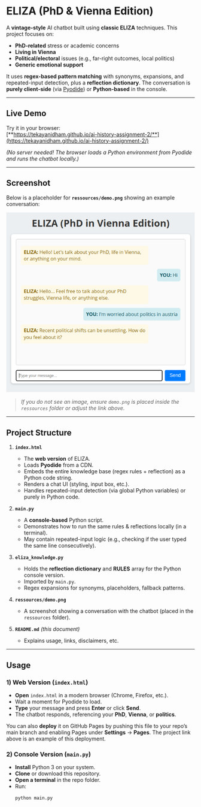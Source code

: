 # ELIZA (PhD & Vienna Edition)

A **vintage-style** AI chatbot built using **classic ELIZA** techniques. This project focuses on:
- **PhD-related** stress or academic concerns  
- **Living in Vienna**  
- **Political/electoral** issues (e.g., far-right outcomes, local politics)  
- **Generic emotional support**

It uses **regex-based pattern matching** with synonyms, expansions, and repeated-input detection, plus a **reflection dictionary**. The conversation is **purely client-side** (via [Pyodide](https://pyodide.org/)) or **Python-based** in the console.

---

## Live Demo

Try it in your browser:  
[**https://tekayanidham.github.io/ai-history-assignment-2/**](https://tekayanidham.github.io/ai-history-assignment-2/)

*(No server needed! The browser loads a Python environment from Pyodide and runs the chatbot locally.)*

---

## Screenshot

Below is a placeholder for **`ressources/demo.png`** showing an example conversation:

![Chatbot Demo](ressources/demo.png "Chatbot Demo Screenshot")

> *If you do not see an image, ensure `demo.png` is placed inside the `ressources` folder or adjust the link above.*

---

## Project Structure

1. **`index.html`**  
   - The **web version** of ELIZA.  
   - Loads **Pyodide** from a CDN.  
   - Embeds the entire knowledge base (regex rules + reflection) as a Python code string.  
   - Renders a chat UI (styling, input box, etc.).  
   - Handles repeated-input detection (via global Python variables) or purely in Python code.

2. **`main.py`**  
   - A **console-based** Python script.  
   - Demonstrates how to run the same rules & reflections locally (in a terminal).  
   - May contain repeated-input logic (e.g., checking if the user typed the same line consecutively).

3. **`eliza_knowledge.py`**  
   - Holds the **reflection dictionary** and **RULES** array for the Python console version.  
   - Imported by `main.py`.  
   - Regex expansions for synonyms, placeholders, fallback patterns.

4. **`ressources/demo.png`**  
   - A screenshot showing a conversation with the chatbot (placed in the `ressources` folder).

5. **`README.md`** *(this document)*  
   - Explains usage, links, disclaimers, etc.

---

## Usage

### 1) Web Version (`index.html`)

- **Open** `index.html` in a modern browser (Chrome, Firefox, etc.).  
- Wait a moment for Pyodide to load.  
- **Type** your message and press **Enter** or click **Send**.  
- The chatbot responds, referencing your **PhD**, **Vienna**, or **politics**.  

You can also **deploy** it on GitHub Pages by pushing this file to your repo’s main branch and enabling Pages under **Settings** → **Pages**. The project link above is an example of this deployment.

### 2) Console Version (`main.py`)

- **Install** Python 3 on your system.  
- **Clone** or download this repository.  
- **Open a terminal** in the repo folder.  
- Run:  
  ```bash
  python main.py
```

